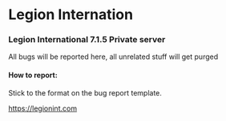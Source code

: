 # Legion Internation
### Legion International 7.1.5 Private server
All bugs will be reported here, all unrelated stuff will get purged

#### How to report:
Stick to the format on the bug report template.

https://legionint.com
